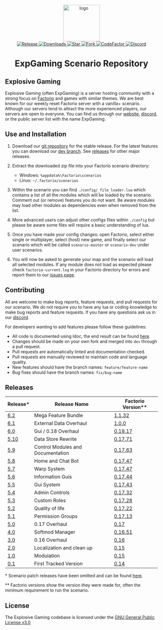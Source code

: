 <p align="center">
  <img alt="logo" src="https://avatars2.githubusercontent.com/u/39745392?s=200&v=4" width="120">
  <br>
  <a href="https://github.com/explosivegaming/scenario/tags">
    <img src="https://img.shields.io/github/tag/explosivegaming/scenario.svg?label=Release" alt="Release">
  </a>
  <a href="https://github.com/explosivegaming/scenario/archive/master.zip">
    <img src="https://img.shields.io/github/downloads/explosivegaming/scenario/total.svg?label=Downloads" alt="Downloads">
  </a>
  <a href="https://github.com/explosivegaming/scenario/stargazers">
    <img src="https://img.shields.io/github/stars/explosivegaming/scenario.svg?label=Stars" alt="Star">
  </a>
  <a href="http://github.com/explosivegaming/scenario/fork">
    <img src="https://img.shields.io/github/forks/explosivegaming/scenario.svg?label=Forks" alt="Fork">
  </a>
  <a href="https://www.codefactor.io/repository/github/explosivegaming/scenario">
    <img src="https://www.codefactor.io/repository/github/explosivegaming/scenario/badge" alt="CodeFactor">
  </a>
  <a href="https://discord.explosivegaming.nl">
    <img src="https://discordapp.com/api/guilds/260843215836545025/widget.png?style=shield" alt="Discord">
  </a>
</p>
<h1 align="center">ExpGaming Scenario Repository</h2>

## Explosive Gaming

Explosive Gaming (often ExpGaming) is a server hosting community with a strong focus on [Factorio][factorio] and games with similar themes. We are best known for our weekly reset Factorio server with a vanilla+ scenario. Although our servers tend to attract the more experienced players, our servers are open to everyone. You can find us through our [website], [discord], or the public server list with the name ExpGaming.

## Use and Installation

1) Download our [git repository][stable-dl] for the stable release. For the latest features you can download our [dev branch][experimental-dl]. See [releases](#releases) for other major releases.

2) Extract the downloaded zip file into your Factorio scenario directory:
    * Windows: `%appdata%\Factorio\scenarios`
    * Linux: `~/.factorio/scenarios`

3) Within the scenario you can find `./config/_file_loader.lua` which contains a list of all the modules which will be loaded by the scenario. Comment out (or remove) features you do not want. Be aware modules may load other modules as dependencies even when removed from the list.

4) More advanced users can adjust other configs files within `./config` but please be aware some files will require a basic understanding of lua.

5) Once you have made your config changes: open Factorio, select either single or multiplayer, select (host) new game, and finally select our scenario which will be called `scenario-master` or `scenario-dev` under user scenarios.

6) You will now be asked to generate your map and the scenario will load all selected modules. If any module does not load as expected please check `factorio-current.log` in your Factorio directory for errors and report them to our [issues page][issues].

## Contributing

All are welcome to make bug reports, feature requests, and pull requests for our scenario. We do not require you to have any lua or coding knowledge to make bug reports and feature requests. If you have any questions ask us in our [discord].

For developers wanting to add features please follow these guidelines:

* All code is documented using ldoc, the end result can be found [here][docs].
* Changes should be made on your own fork and merged into `dev` through a pull request.
* Pull requests are automatically linted and documentation checked.
* Pull requests are manually reviewed to maintain code and language quality.
* New features should have the branch names: `feature/feature-name`
* Bug fixes should have the branch names: `fix/bug-name`

## Releases

| Release* | Release Name | Factorio Version** |
|---|---|---|
| [6.2][s6.2] | Mega Feature Bundle | [1.1.32][f1.1.32] |
| [6.1][s6.1] | External Data Overhaul | [1.0.0][f1.0.0] |
| [6.0][s6.0] | Gui / 0.18 Overhaul | [0.18.17][f0.18.17] |
| [5.10][s5.10] | Data Store Rewrite | [0.17.71][f0.17.71] |
| [5.9][s5.9] | Control Modules and Documentation | [0.17.63][f0.17.63] |
| [5.8][s5.8] | Home and Chat Bot | [0.17.47][f0.17.49] |
| [5.7][s5.7] | Warp System | [0.17.47][f0.17.47] |
| [5.6][s5.6] | Information Guis | [0.17.44][f0.17.44] |
| [5.5][s5.5] | Gui System | [0.17.43][f0.17.43] |
| [5.4][s5.4] | Admin Controls | [0.17.32][f0.17.32] |
| [5.3][s5.3] | Custom Roles | [0.17.28][f0.17.28] |
| [5.2][s5.2] | Quality of life | [0.17.22][f0.17.22] |
| [5.1][s5.1] | Permission Groups | [0.17.13][f0.17.13] |
| [5.0][s5.0] | 0.17 Overhaul| [0.17][f0.17.9] |
| [4.0][s4.0] | Softmod Manager | [0.16.51][f0.16.51] |
| [3.0][s3.0] | 0.16 Overhaul | [0.16][f0.16] |
| [2.0][s2.0] | Localization and clean up | [0.15][f0.15] |
| [1.0][s1.0] | Modulation | [0.15][f0.15] |
| [0.1][s0.1] | First Tracked Version | [0.14][f0.14] |

\* Scenario patch releases have been omitted and can be found [here][releases].

\*\* Factorio versions show the version they were made for, often the minimum requirement to run the scenario.

[s6.2]: https://github.com/explosivegaming/scenario/releases/tag/6.2.0
[s6.1]: https://github.com/explosivegaming/scenario/releases/tag/6.1.0
[s6.0]: https://github.com/explosivegaming/scenario/releases/tag/6.0.0
[s5.10]: https://github.com/explosivegaming/scenario/releases/tag/5.10.0
[s5.9]: https://github.com/explosivegaming/scenario/releases/tag/5.9.0
[s5.8]: https://github.com/explosivegaming/scenario/releases/tag/5.8.0
[s5.7]: https://github.com/explosivegaming/scenario/releases/tag/5.7.0
[s5.6]: https://github.com/explosivegaming/scenario/releases/tag/5.6.0
[s5.5]: https://github.com/explosivegaming/scenario/releases/tag/5.5.0
[s5.4]: https://github.com/explosivegaming/scenario/releases/tag/5.4.0
[s5.3]: https://github.com/explosivegaming/scenario/releases/tag/5.3.0
[s5.2]: https://github.com/explosivegaming/scenario/releases/tag/5.2.0
[s5.1]: https://github.com/explosivegaming/scenario/releases/tag/5.1.0
[s5.0]: https://github.com/explosivegaming/scenario/releases/tag/5.0.0
[s4.0]: https://github.com/explosivegaming/scenario/releases/tag/v4.0
[s3.0]: https://github.com/explosivegaming/scenario/releases/tag/v3.0
[s2.0]: https://github.com/explosivegaming/scenario/releases/tag/v2.0
[s1.0]: https://github.com/explosivegaming/scenario/releases/tag/v1.0
[s0.1]: https://github.com/explosivegaming/scenario/releases/tag/v0.1

[f1.1.32]: https://wiki.factorio.com/Version_history/1.1.0#1.1.32
[f1.0.0]: https://wiki.factorio.com/Version_history/1.0.0#1.0.0
[f0.18.17]: https://wiki.factorio.com/Version_history/0.18.0#0.18.17
[f0.17.71]: https://wiki.factorio.com/Version_history/0.17.0#0.17.71
[f0.17.63]: https://wiki.factorio.com/Version_history/0.17.0#0.17.63
[f0.17.49]: https://wiki.factorio.com/Version_history/0.17.0#0.17.49
[f0.17.47]: https://wiki.factorio.com/Version_history/0.17.0#0.17.47
[f0.17.44]: https://wiki.factorio.com/Version_history/0.17.0#0.17.44
[f0.17.43]: https://wiki.factorio.com/Version_history/0.17.0#0.17.43
[f0.17.32]: https://wiki.factorio.com/Version_history/0.17.0#0.17.32
[f0.17.28]: https://wiki.factorio.com/Version_history/0.17.0#0.17.28
[f0.17.22]: https://wiki.factorio.com/Version_history/0.17.0#0.17.22
[f0.17.13]: https://wiki.factorio.com/Version_history/0.17.0#0.17.13
[f0.17.9]: https://wiki.factorio.com/Version_history/0.17.0#0.17.9
[f0.16.51]: https://wiki.factorio.com/Version_history/0.16.0#0.16.51
[f0.16]: https://wiki.factorio.com/Version_history/0.16.0
[f0.15]: https://wiki.factorio.com/Version_history/0.15.0
[f0.14]: https://wiki.factorio.com/Version_history/0.14.0

## License

The Explosive Gaming codebase is licensed under the [GNU General Public License v3.0](LICENSE)

[stable-dl]: https://github.com/explosivegaming/scenario/archive/master.zip
[experimental-dl]: https://github.com/explosivegaming/scenario/archive/dev.zip
[releases]: https://github.com/explosivegaming/scenario/releases
[factorio]: https://factorio.com
[docs]: https://explosivegaming.github.io/scenario
[issues]: https://github.com/explosivegaming/scenario/issues/new/choose
[website]: https://explosivegaming.nl
[discord]: https://discord.explosivegaming.nl
